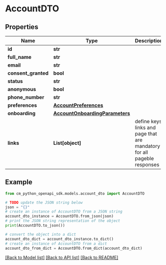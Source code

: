 # AccountDTO


## Properties

Name | Type | Description | Notes
------------ | ------------- | ------------- | -------------
**id** | **str** |  | 
**full_name** | **str** |  | 
**email** | **str** |  | 
**consent_granted** | **bool** |  | [optional] 
**status** | **str** |  | [optional] 
**anonymous** | **bool** |  | [optional] 
**phone_number** | **str** |  | [optional] 
**preferences** | [**AccountPreferences**](AccountPreferences.md) |  | [optional] 
**onboarding** | [**AccountOnboardingParameters**](AccountOnboardingParameters.md) |  | [optional] 
**links** | **List[object]** | define keys links and page that are mandatory for all pageble responses | [optional] 

## Example

```python
from cm_python_openapi_sdk.models.account_dto import AccountDTO

# TODO update the JSON string below
json = "{}"
# create an instance of AccountDTO from a JSON string
account_dto_instance = AccountDTO.from_json(json)
# print the JSON string representation of the object
print(AccountDTO.to_json())

# convert the object into a dict
account_dto_dict = account_dto_instance.to_dict()
# create an instance of AccountDTO from a dict
account_dto_from_dict = AccountDTO.from_dict(account_dto_dict)
```
[[Back to Model list]](../README.md#documentation-for-models) [[Back to API list]](../README.md#documentation-for-api-endpoints) [[Back to README]](../README.md)


